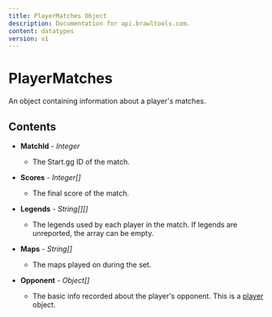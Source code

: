 ```yaml
---
title: PlayerMatches Object
description: Documentation for api.brawltools.com.
content: datatypes
version: v1
---
```


# PlayerMatches

An object containing information about a player's matches.

## Contents

- **MatchId** - _Integer_
  - The Start.gg ID of the match.

- **Scores** - _Integer[]_
  - The final score of the match.

- **Legends** - _String[][]_
  - The legends used by each player in the match. If legends are unreported, the array can be empty.

- **Maps** - _String[]_
  - The maps played on during the set.

- **Opponent** - _Object[]_
  - The basic info recorded about the player's opponent. This is a <a href="../../datatypes/player">player</a> object.
